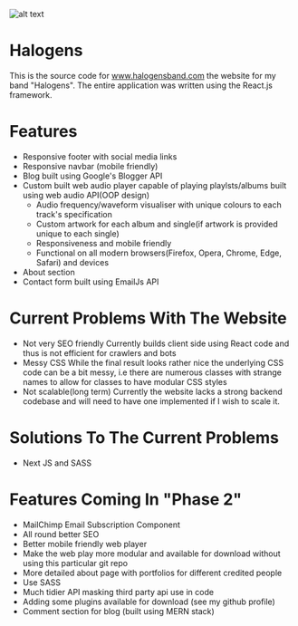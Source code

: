 ![alt text](https://i.imgur.com/Vdwyb1L.png)

# Halogens
This is the source code for www.halogensband.com the website for my band "Halogens". The entire application was written using the React.js framework.

# Features
* Responsive footer with social media links
* Responsive navbar (mobile friendly)
* Blog built using Google's Blogger API
* Custom built web audio player capable of playing playlsts/albums built using web audio API(OOP design)
  * Audio frequency/waveform visualiser with unique colours to each track's specification
  * Custom artwork for each album and single(if artwork is provided unique to each single)
  * Responsiveness and mobile friendly
  * Functional on all modern browsers(Firefox, Opera, Chrome, Edge, Safari) and devices
* About section
* Contact form built using EmailJs API

# Current Problems With The Website
* Not very SEO friendly
  Currently builds client side using React code and thus is not efficient for crawlers and bots
* Messy CSS
  While the final result looks rather nice the underlying CSS code can be a bit messy, i.e there are
  numerous classes with strange names to allow for classes to have modular CSS styles
* Not scalable(long term)
  Currently the website lacks a strong backend codebase and will need to have one implemented if I wish to scale it.
  
# Solutions To The Current Problems
* Next JS and SASS

# Features Coming In "Phase 2"
* MailChimp Email Subscription Component
* All round better SEO
* Better mobile friendly web player
* Make the web play more modular and available for download without using this particular git repo
* More detailed about page with portfolios for different credited people
* Use SASS
* Much tidier API masking third party api use in code
* Adding some plugins available for download (see my github profile)
* Comment section for blog (built using MERN stack)
